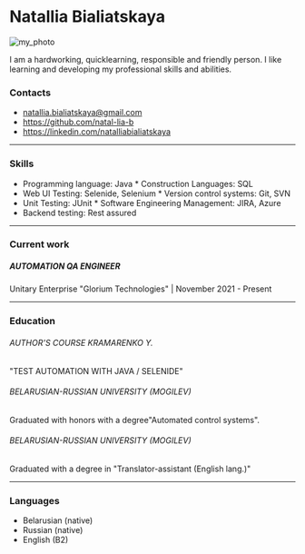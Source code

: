 # Natallia Bialiatskaya
![my_photo](/img/Natallia.png)

I am a hardworking, quicklearning, responsible and friendly person. I like learning and developing my professional skills and abilities. 

### Contacts
- <natallia.bialiatskaya@gmail.com>
- <https://github.com/natal-lia-b>
- <https://linkedin.com/natalliabialiatskaya>

***

### Skills
* Programming language: Java              * Construction Languages: SQL
* Web UI Testing: Selenide, Selenium      * Version control systems: Git, SVN
* Unit Testing: JUnit                     * Software Engineering Management: JIRA, Azure
* Backend testing: Rest assured

***

### Current work
##### AUTOMATION QA ENGINEER
Unitary Enterprise "Glorium Technologies" |  November 2021 - Present

***

### Education
###### AUTHOR'S COURSE KRAMARENKO Y.
"TEST AUTOMATION WITH JAVA / SELENIDE"
###### BELARUSIAN-RUSSIAN UNIVERSITY (MOGILEV)
Graduated with honors with a degree"Automated control systems".
###### BELARUSIAN-RUSSIAN UNIVERSITY (MOGILEV)
Graduated with a degree in "Translator-assistant (English lang.)"

***

### Languages
* Belarusian (native)
* Russian (native)
* English (B2)